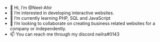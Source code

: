 - 👋 Hi, I’m @Neel-Ahir
- 👀 I’m interested in developing interactive websites. 
- 🌱 I’m currently learning PHP, SQL and JavaScript
- 💞️ I’m looking to collaborate on creating business related websites for a company or independently. 
- 📫 You can reach me through my discord neilra#0143

<!---
Neel-Ahir/Neel-Ahir is a ✨ special ✨ repository because its `README.md` (this file) appears on your GitHub profile.
You can click the Preview link to take a look at your changes.
--->
